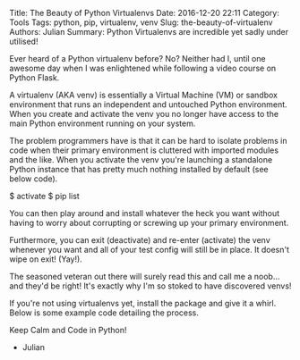 Title: The Beauty of Python Virtualenvs
Date: 2016-12-20 22:11
Category: Tools
Tags: python, pip, virtualenv, venv
Slug: the-beauty-of-virtualenv
Authors: Julian
Summary: Python Virtualenvs are incredible yet sadly under utilised!

Ever heard of a Python virtualenv before? No? Neither had I, until one awesome day when I was enlightened while following 
a video course on Python Flask.

A virtualenv (AKA venv) is essentially a Virtual Machine (VM) or sandbox environment that runs an independent and untouched Python environment.
When you create and activate the venv you no longer have access to the main Python environment running on your system.

The problem programmers have is that it can be hard to isolate problems in code when their primary environment is cluttered with imported modules and the like.
When you activate the venv you're launching a standalone Python instance that has pretty much nothing installed by default (see below code).

$ activate
$ pip list

You can then play around and install whatever the heck you want without having to worry about corrupting or screwing up your primary environment.

Furthermore, you can exit (deactivate) and re-enter (activate) the venv whenever you want and all of your test config will still be in place. It doesn't wipe on exit! (Yay!).

The seasoned veteran out there will surely read this and call me a noob... and they'd be right! It's exactly why I'm so stoked to have discovered venvs!

If you're not using virtualenvs yet, install the package and give it a whirl. Below is some example code detailing the process.

Keep Calm and Code in Python!

- Julian




	

